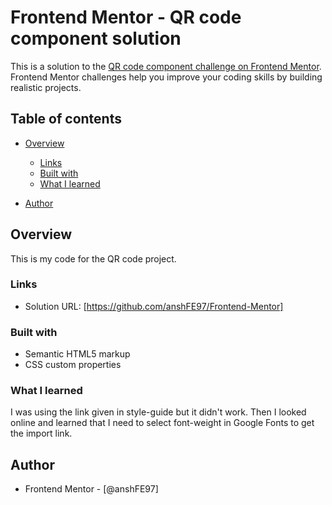 # Frontend Mentor - QR code component solution

This is a solution to the [QR code component challenge on Frontend Mentor](https://www.frontendmentor.io/challenges/qr-code-component-iux_sIO_H). Frontend Mentor challenges help you improve your coding skills by building realistic projects. 

## Table of contents

- [Overview](#overview)
  - [Links](#links)
  - [Built with](#built-with)
  - [What I learned](#what-i-learned)

- [Author](#author)


## Overview

This is my code for the QR code project.

### Links

- Solution URL: [https://github.com/anshFE97/Frontend-Mentor]

### Built with

- Semantic HTML5 markup
- CSS custom properties


### What I learned
I was using the link given in style-guide but it didn't work. Then I looked online and learned that I need to select font-weight in Google Fonts to get the import link. 

## Author
- Frontend Mentor - [@anshFE97]

